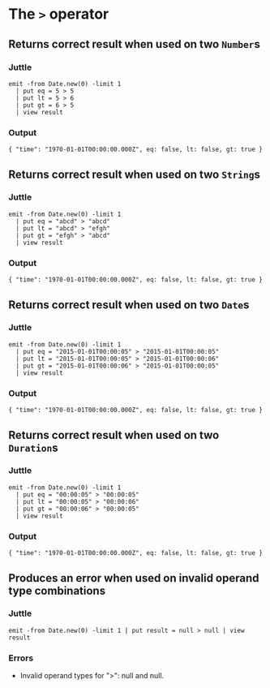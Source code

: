 The `>` operator
================

Returns correct result when used on two `Number`s
-------------------------------------------------

### Juttle

    emit -from Date.new(0) -limit 1
      | put eq = 5 > 5
      | put lt = 5 > 6
      | put gt = 6 > 5
      | view result

### Output

    { "time": "1970-01-01T00:00:00.000Z", eq: false, lt: false, gt: true }

Returns correct result when used on two `String`s
-------------------------------------------------

### Juttle

    emit -from Date.new(0) -limit 1
      | put eq = "abcd" > "abcd"
      | put lt = "abcd" > "efgh"
      | put gt = "efgh" > "abcd"
      | view result

### Output

    { "time": "1970-01-01T00:00:00.000Z", eq: false, lt: false, gt: true }

Returns correct result when used on two `Date`s
-----------------------------------------------

### Juttle

    emit -from Date.new(0) -limit 1
      | put eq = "2015-01-01T00:00:05" > "2015-01-01T00:00:05"
      | put lt = "2015-01-01T00:00:05" > "2015-01-01T00:00:06"
      | put gt = "2015-01-01T00:00:06" > "2015-01-01T00:00:05"
      | view result

### Output

    { "time": "1970-01-01T00:00:00.000Z", eq: false, lt: false, gt: true }

Returns correct result when used on two `Duration`s
---------------------------------------------------

### Juttle

    emit -from Date.new(0) -limit 1
      | put eq = "00:00:05" > "00:00:05"
      | put lt = "00:00:05" > "00:00:06"
      | put gt = "00:00:06" > "00:00:05"
      | view result

### Output

    { "time": "1970-01-01T00:00:00.000Z", eq: false, lt: false, gt: true }

Produces an error when used on invalid operand type combinations
----------------------------------------------------------------

### Juttle

    emit -from Date.new(0) -limit 1 | put result = null > null | view result

### Errors

  * Invalid operand types for ">": null and null.
